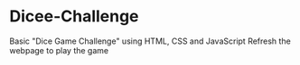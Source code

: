 # Dicee-Challenge
Basic "Dice Game Challenge" using HTML, CSS and JavaScript
Refresh the webpage to play the game
